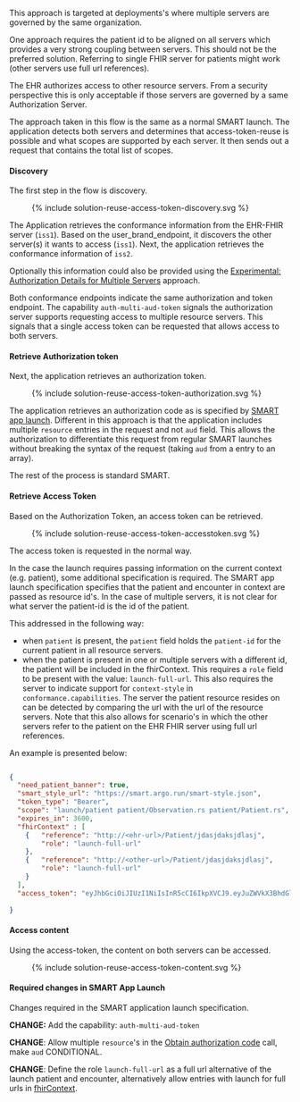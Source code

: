 
This approach is targeted at deployments's where multiple servers are governed by the same organization.

One approach requires the patient id to be aligned on all servers which provides a very strong coupling between servers. This should not be the preferred solution. Referring to single FHIR server for patients might work (other servers use full url references).

The EHR authorizes access to other resource servers. From a security perspective this is only acceptable if those servers are governed by a same Authorization Server.

The approach taken in this flow is the same as a normal SMART launch. The application detects both servers and determines that access-token-reuse is possible and what scopes are supported by each server. It then sends out a request that contains the total list of scopes.

#### Discovery 

The first step in the flow is discovery.

<figure>
  {% include solution-reuse-access-token-discovery.svg %}
</figure>

The Application retrieves the conformance information from the EHR-FHIR server (`iss1`). Based on the user_brand_endpoint, it discovers the other server(s) it wants to access (`iss1`). Next, the application retrieves the conformance information of `iss2`.

Optionally this information could also be provided using the [Experimental: Authorization Details for Multiple Servers](https://www.hl7.org/fhir/smart-app-launch/app-launch.html#experimental-authorization-details-for-multiple-servers-exp) approach.

Both conformance endpoints indicate the same authorization and token endpoint. The capability `auth-multi-aud-token` signals the authorization server supports requesting access to multiple resource servers. This signals that a single access token can be requested that allows access to both servers.

#### Retrieve Authorization token

Next, the application retrieves an authorization token.

<figure>
  {% include solution-reuse-access-token-authorization.svg %}
</figure>

The application retrieves an authorization code as is specified by [SMART app launch](https://www.hl7.org/fhir/smart-app-launch/app-launch.html#obtain-authorization-code). Different in this approach is that the application includes multiple `resource` entries in the request and not `aud` field. This allows the authorization to differentiate this request from regular SMART launches without breaking the syntax of the request (taking `aud` from a entry to an array).

The rest of the process is standard SMART.

#### Retrieve Access Token

Based on the Authorization Token, an access token can be retrieved.

<figure>
  {% include solution-reuse-access-token-accesstoken.svg %}
</figure>

The access token is requested in the normal way.

In the case the launch requires passing information on the current context (e.g. patient), some additional specification is required. The SMART app launch specification specifies that the patient and encounter in context are passed as resource id's. In the case of multiple servers, it is not clear for what server the patient-id is the id of the patient.

This addressed in the following way:

* when `patient` is present, the `patient` field holds the `patient-id` for the current patient in all resource servers.
* when the patient is present in one or multiple servers with a different id, the patient will be included in the fhirContext. This requires a `role` field to be present with the value: `launch-full-url`. This also requires the server to indicate support for `context-style` in `conformance.capabilities`. The server the patient resource resides on can be detected by comparing the url with the url of the resource servers. Note that this also allows for scenario's in which the other servers refer to the patient on the EHR FHIR server using full url references.


An example is presented below:

```json

{
  "need_patient_banner": true,
  "smart_style_url": "https://smart.argo.run/smart-style.json",
  "token_type": "Bearer",
  "scope": "launch/patient patient/Observation.rs patient/Patient.rs",
  "expires_in": 3600,
  "fhirContext" : [
    {   "reference": "http://<ehr-url>/Patient/jdasjdaksjdlasj",
        "role": "launch-full-url"
    },
    {   "reference": "http://<other-url>/Patient/jdasjdaksjdlasj",
        "role": "launch-full-url"
    }
  ],
  "access_token": "eyJhbGciOiJIUzI1NiIsInR5cCI6IkpXVCJ9.eyJuZWVkX3BhdGllbnRfYmFubmVyIjp0cnVlLCJzbWFydF9zdHlsZV91cmwiOiJodHRwczovL3NtYXJ0LmFyZ28ucnVuLy9zbWFydC1zdHlsZS5qc29uIiwicGF0aWVudCI6Ijg3YTMzOWQwLThjYWUtNDE4ZS04OWM3LTg2NTFlNmFhYjNjNiIsInRva2VuX3R5cGUiOiJiZWFyZXIiLCJzY29wZSI6ImxhdW5jaC9wYXRpZW50IHBhdGllbnQvT2JzZXJ2YXRpb24ucnMgcGF0aWVudC9QYXRpZW50LnJzIiwiY2xpZW50X2lkIjoiZGVtb19hcHBfd2hhdGV2ZXIiLCJleHBpcmVzX2luIjozNjAwLCJpYXQiOjE2MzM1MzIwMTQsImV4cCI6MTYzMzUzNTYxNH0.PzNw23IZGtBfgpBtbIczthV2hGwanG_eyvthVS8mrG4",
  
}

```
#### Access content

Using the access-token, the content on both servers can be accessed.

<figure>
  {% include solution-reuse-access-token-content.svg %}
</figure>

#### Required changes in SMART App Launch

Changes required in the SMART application launch specification.

**CHANGE:** Add the capability: `auth-multi-aud-token`

**CHANGE**: Allow multiple `resource`'s in the [Obtain authorization code](https://hl7.org/fhir/smart-app-launch/app-launch.html#obtain-authorization-code) call, make `aud` CONDITIONAL.

**CHANGE**: Define the role `launch-full-url` as a full url alternative of the launch patient and encounter, alternatively allow entries with launch for full urls in [fhirContext](https://hl7.org/fhir/smart-app-launch/scopes-and-launch-context.html#fhircontext-exp).
